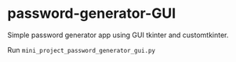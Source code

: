 # password-generator-GUI

 Simple password generator app using GUI tkinter and customtkinter.
 
 Run ```mini_project_password_generator_gui.py```
